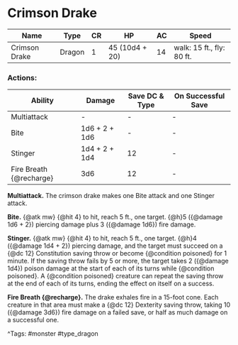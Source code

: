 # Crimson Drake

| Name | Type | CR | HP | AC | Speed |
|------|------|----|----|----|-------|
| Crimson Drake | Dragon | 1 | 45 (10d4 + 20) | 14 | walk: 15 ft., fly: 80 ft. |

### Actions:

| Ability | Damage | Save DC & Type | On Successful Save |
|---------|--------|----------------|--------------------|
| Multiattack | - | - | - |
| Bite | 1d6 + 2 + 1d6 | - | - |
| Stinger | 1d4 + 2 + 1d4 | 12 | - |
| Fire Breath {@recharge} | 3d6 | 12 | - |


**Multiattack.** The crimson drake makes one Bite attack and one Stinger attack.

**Bite.** {@atk mw} {@hit 4} to hit, reach 5 ft., one target. {@h}5 ({@damage 1d6 + 2}) piercing damage plus 3 ({@damage 1d6}) fire damage.

**Stinger.** {@atk mw} {@hit 4} to hit, reach 5 ft., one target. {@h}4 ({@damage 1d4 + 2}) piercing damage, and the target must succeed on a {@dc 12} Constitution saving throw or become {@condition poisoned} for 1 minute. If the saving throw fails by 5 or more, the target takes 2 ({@damage 1d4}) poison damage at the start of each of its turns while {@condition poisoned}. A {@condition poisoned} creature can repeat the saving throw at the end of each of its turns, ending the effect on itself on a success.

**Fire Breath {@recharge}.** The drake exhales fire in a 15-foot cone. Each creature in that area must make a {@dc 12} Dexterity saving throw, taking 10 ({@damage 3d6}) fire damage on a failed save, or half as much damage on a successful one.

^Tags: #monster #type_dragon